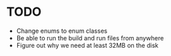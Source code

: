 # TODO

- Change enums to enum classes
- Be able to run the build and run files from anywhere
- Figure out why we need at least 32MB on the disk
